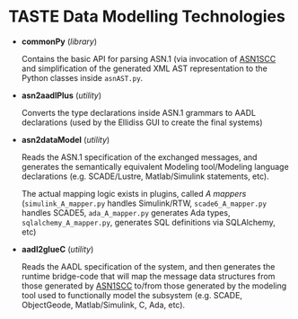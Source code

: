 TASTE Data Modelling Technologies
=================================

- **commonPy** (*library*)

    Contains the basic API for parsing ASN.1 (via invocation of 
    [ASN1SCC](https://github.com/ttsiodras/asn1scc) and simplification
    of the generated XML AST representation to the Python classes
    inside `asnAST.py`.

- **asn2aadlPlus** (*utility*)

    Converts the type declarations inside ASN.1 grammars to AADL
    declarations (used by the Ellidiss GUI to create the final systems)

- **asn2dataModel** (*utility*)

    Reads the ASN.1 specification of the exchanged messages, and generates
    the semantically equivalent Modeling tool/Modeling language declarations
    (e.g.  SCADE/Lustre, Matlab/Simulink statements, etc). 

    The actual mapping logic exists in plugins, called *A mappers*
    (`simulink_A_mapper.py` handles Simulink/RTW, `scade6_A_mapper.py`
    handles SCADE5, `ada_A_mapper.py` generates Ada types,
    `sqlalchemy_A_mapper.py`, generates SQL definitions via SQLAlchemy, etc)

- **aadl2glueC** (*utility*)

    Reads the AADL specification of the system, and then generates the runtime
    bridge-code that will map the message data structures from those generated
    by [ASN1SCC](https://github.com/ttsiodras/asn1scc) to/from those generated
    by the modeling tool used to functionally model the subsystem (e.g. SCADE,
    ObjectGeode, Matlab/Simulink, C, Ada, etc).


